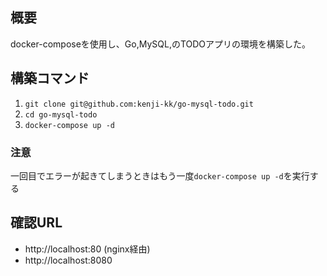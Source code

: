 ## 概要
docker-composeを使用し、Go,MySQL,のTODOアプリの環境を構築した。

## 構築コマンド
1. `git clone git@github.com:kenji-kk/go-mysql-todo.git`
2. `cd go-mysql-todo`
3. `docker-compose up -d`
### 注意
一回目でエラーが起きてしまうときはもう一度`docker-compose up -d`を実行する
## 確認URL
- http://localhost:80 (nginx経由)
- http://localhost:8080
